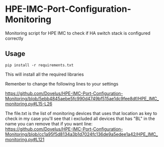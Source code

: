 # HPE-IMC-Port-Configuration-Monitoring

Monitoring script for HPE IMC to check if HA switch stack is configured correctly

## Usage

    pip install -r requirements.txt

This will install all the required libraries

Remenber to change the following lines to your settings

https://github.com/Dovelus/HPE-IMC-Port-Configuration-Monitoring/blob/5ebb4845aebe5fc990d4749bf515ae1dc9fee8df/HPE_IMC_monitoring.py#L15-L26

The file.txt is the list of monitoring devices that uses that location as key to check in my case you'll see that i excluded all devices that has "BL" in the name you can remove that if you want 
line: https://github.com/Dovelus/HPE-IMC-Port-Configuration-Monitoring/blob/cc1a95f5d8134a3b1d7024fc136de9a5edee1a42/HPE_IMC_monitoring.py#L121
 
